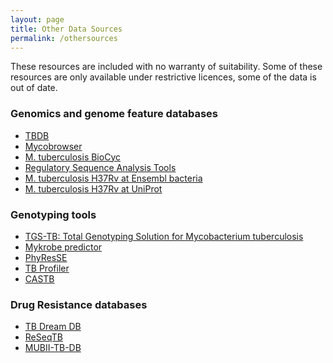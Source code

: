```yaml
---
layout: page
title: Other Data Sources
permalink: /othersources
---
```


These resources are included with no warranty of suitability. Some of these resources are only available under restrictive licences, some of
the data is out of date.

### Genomics and genome feature databases
* [TBDB](http://genome.tbdb.org/tbdb_sysbio/MultiHome.html)
* [Mycobrowser](https://mycobrowser.epfl.ch/)
* [M. tuberculosis BioCyc](https://mycobacterium.biocyc.org/)
* [Regulatory Sequence Analysis Tools](http://rsat.sb-roscoff.fr/)
* [M. tuberculosis H37Rv at Ensembl bacteria](http://bacteria.ensembl.org/Mycobacterium_tuberculosis_h37rv/Info/Index)
* [M. tuberculosis H37Rv at UniProt](https://www.uniprot.org/taxonomy/83332)

### Genotyping tools
* [TGS-TB: Total Genotyping Solution for Mycobacterium tuberculosis](https://gph.niid.go.jp/tgs-tb/)
* [Mykrobe predictor](http://www.mykrobe.com/products/predictor/)
* [PhyResSE](http://www.phyresse.org/)
* [TB Profiler](http://tbdr.lshtm.ac.uk/)
* [CASTB](http://castb.ri.ncgm.go.jp/CASTB/)

### Drug Resistance databases
* [TB Dream DB](https://tbdreamdb.ki.se/Info/)
* [ReSeqTB](https://platform.reseqtb.org/)
* [MUBII-TB-DB](https://umr5558-bibiserv.univ-lyon1.fr/mubii/mubii-select.cgi)

